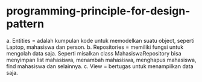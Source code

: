 # programming-principle-for-design-pattern

a.	Entities = adalah kumpulan kode untuk memodelkan suatu object, seperti Laptop, mahasiswa dan person.
b.	Repositories = memiliki fungsi untuk mengolah data saja. Seperti misalkan class MahasiswaRepository bisa menyimpan list mahasiswa, menambah mahasiswa, menghapus mahasiswa, find mahasiswa dan selainnya.
c.	View = bertugas untuk menampilkan data saja.
